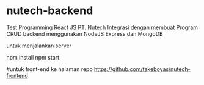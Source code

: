 # nutech-backend
Test Programming React JS PT. Nutech Integrasi dengan membuat Program CRUD backend menggunakan NodeJS Express dan MongoDB

untuk menjalankan server

npm install
npm start


#untuk front-end ke halaman repo 
https://github.com/fakeboyas/nutech-frontend
